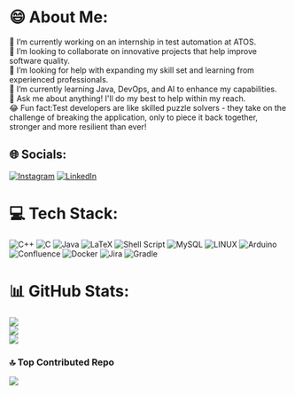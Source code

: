 # 😄 About Me:
🔭 I’m currently working on an internship in test automation at ATOS.<br>	🍻 I’m looking to collaborate on innovative projects that help improve software quality.<br>🤝 I’m looking for help with expanding my skill set and learning from experienced professionals.<br>🌱 I’m currently learning Java, DevOps, and AI to enhance my capabilities.<br>💬 Ask me about anything! I'll do my best to help within my reach.<br>😂 Fun fact:Test developers are like skilled puzzle solvers - they take on the challenge of breaking the application, only to piece it back together, stronger and more resilient than ever!


## 🌐 Socials:
[![Instagram](https://img.shields.io/badge/Instagram-%23E4405F.svg?logo=Instagram&logoColor=white)](https://instagram.com/alfonsandrade) [![LinkedIn](https://img.shields.io/badge/LinkedIn-%230077B5.svg?logo=linkedin&logoColor=white)](https://linkedin.com/in/in/alfons-andrade-921916233/) 

# 💻 Tech Stack:
![C++](https://img.shields.io/badge/c++-%2300599C.svg?style=flat-square&logo=c%2B%2B&logoColor=white) ![C](https://img.shields.io/badge/c-%2300599C.svg?style=flat-square&logo=c&logoColor=white) ![Java](https://img.shields.io/badge/java-%23ED8B00.svg?style=flat-square&logo=java&logoColor=white) ![LaTeX](https://img.shields.io/badge/latex-%23008080.svg?style=flat-square&logo=latex&logoColor=white) ![Shell Script](https://img.shields.io/badge/shell_script-%23121011.svg?style=flat-square&logo=gnu-bash&logoColor=white) ![MySQL](https://img.shields.io/badge/mysql-%2300f.svg?style=flat-square&logo=mysql&logoColor=white) ![LINUX]([https://img.shields.io/badge/Linux-FCC624?style=flat-square&logo=linux&logoColor=black](https://img.shields.io/badge/Linux-FCC624?style=for-the-badge&logo=linux&logoColor=black)) ![Arduino](https://img.shields.io/badge/-Arduino-00979D?style=flat-square&logo=Arduino&logoColor=white) ![Confluence](https://img.shields.io/badge/confluence-%23172BF4.svg?style=flat-square&logo=confluence&logoColor=white) ![Docker](https://img.shields.io/badge/docker-%230db7ed.svg?style=flat-square&logo=docker&logoColor=white) ![Jira](https://img.shields.io/badge/jira-%230A0FFF.svg?style=flat-square&logo=jira&logoColor=white) ![Gradle](https://img.shields.io/badge/Gradle-02303A.svg?style=flat-square&logo=Gradle&logoColor=white)
# 📊 GitHub Stats:
![](https://github-readme-stats.vercel.app/api?username=alfonsandrade&theme=dark&hide_border=true&include_all_commits=true&count_private=false)<br/>
![](https://github-readme-streak-stats.herokuapp.com/?user=alfonsandrade&theme=dark&hide_border=true)<br/>
![](https://github-readme-stats.vercel.app/api/top-langs/?username=alfonsandrade&theme=dark&hide_border=true&include_all_commits=true&count_private=false&layout=compact)

### 🔝 Top Contributed Repo
![](https://github-contributor-stats.vercel.app/api?username=alfonsandrade&limit=5&theme=dark&combine_all_yearly_contributions=true)
